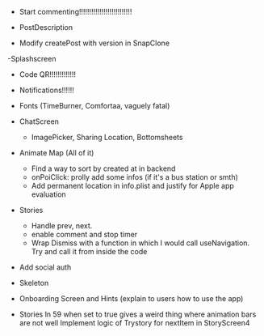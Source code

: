- Start commenting!!!!!!!!!!!!!!!!!!!!!!!!!!

- PostDescription

- Modify createPost with version in SnapClone

-Splashscreen

- Code QR!!!!!!!!!!!!!

- Notifications!!!!!!

- Fonts (TimeBurner, Comfortaa, vaguely fatal)

* ChatScreen

  - ImagePicker, Sharing Location, Bottomsheets

* Animate Map (All of it)

  - Find a way to sort by created at in backend
  - onPoiClick: prolly add some infos (if it's a bus station or smth)
  - Add permanent location in info.plist and justify for Apple app evaluation

* Stories

  - Handle prev, next.
  - enable comment and stop timer
  - Wrap Dismiss with a function in which I would call useNavigation.
    Try and call it from inside the code

* Add social auth

* Skeleton

* Onboarding Screen and Hints (explain to users how to use the app)

* Stories ln 59 when set to true gives a weird thing where animation bars are not well
  Implement logic of Trystory for nextItem in StoryScreen4
